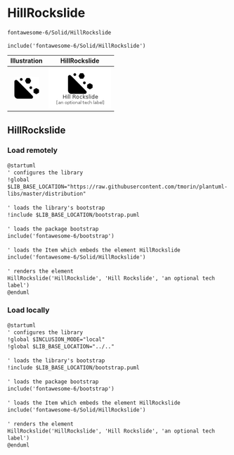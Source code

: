 # HillRockslide


```text
fontawesome-6/Solid/HillRockslide
```

```text
include('fontawesome-6/Solid/HillRockslide')
```



| Illustration | HillRockslide |
| :---: | :---: |
| ![illustration for Illustration](../../fontawesome-6/Solid/HillRockslide.png) | ![illustration for HillRockslide](../../fontawesome-6/Solid/HillRockslide.Local.png) |




## HillRockslide

### Load remotely
```plantuml
@startuml
' configures the library
!global $LIB_BASE_LOCATION="https://raw.githubusercontent.com/tmorin/plantuml-libs/master/distribution"

' loads the library's bootstrap
!include $LIB_BASE_LOCATION/bootstrap.puml

' loads the package bootstrap
include('fontawesome-6/bootstrap')

' loads the Item which embeds the element HillRockslide
include('fontawesome-6/Solid/HillRockslide')

' renders the element
HillRockslide('HillRockslide', 'Hill Rockslide', 'an optional tech label')
@enduml
```

### Load locally
```plantuml
@startuml
' configures the library
!global $INCLUSION_MODE="local"
!global $LIB_BASE_LOCATION="../.."

' loads the library's bootstrap
!include $LIB_BASE_LOCATION/bootstrap.puml

' loads the package bootstrap
include('fontawesome-6/bootstrap')

' loads the Item which embeds the element HillRockslide
include('fontawesome-6/Solid/HillRockslide')

' renders the element
HillRockslide('HillRockslide', 'Hill Rockslide', 'an optional tech label')
@enduml
```

